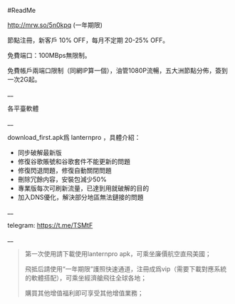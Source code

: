 #ReadMe

http://mrw.so/5n0kpq  (一年期限)

節點注冊，新客戶 10% OFF，每月不定期 20-25% OFF。

免費端口：100MBps無限制。

免費帳戶兩端口限制（同網IP算一個），油管1080P流暢，五大洲節點分佈，簽到一次2G起。

__

各平臺軟體

__

download_first.apk爲 lanternpro ，具體介紹：

- 同步破解最新版
- 修復谷歌賬號和谷歌套件不能更新的問題
- 修復閃退問題，修復自動關閉問題
- 刪除冗餘内容，安裝包減少50%
- 專業版每次可刷新流量，已達到用就破解的目的
- 加入DNS優化，解決部分地區無法鏈接的問題

__

telegram: https://t.me/TSMtF

__

> 第一次使用請下載使用lanternpro apk，可乘坐廉價航空直飛美國；
>
> 飛抵后請使用“一年期限”護照快速通道，注冊成爲vip（需要下載對應系統的軟體搭配），可乘坐經濟艙飛往全球各地；
>
> 購買其他增值福利即可享受其他增值業務；